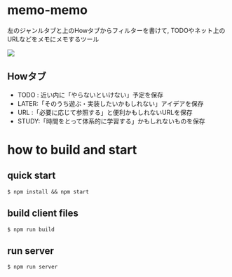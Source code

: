 # memo-memo
左のジャンルタブと上のHowタブからフィルターを書けて,
TODOやネット上のURLなどをメモにメモするツール

![](https://pbs.twimg.com/media/DZUqyYtVAAUAhEv.jpg:small)


## Howタブ
- TODO : 近い内に「やらないといけない」予定を保存
- LATER:「そのうち遊ぶ・実装したいかもしれない」アイデアを保存
- URL  :「必要に応じて参照する」と便利かもしれないURLを保存
- STUDY:「時間をとって体系的に学習する」かもしれないものを保存

# how to build and start

## quick start
`$ npm install && npm start`

## build client files
`$ npm run build`

## run server
`$ npm run server`